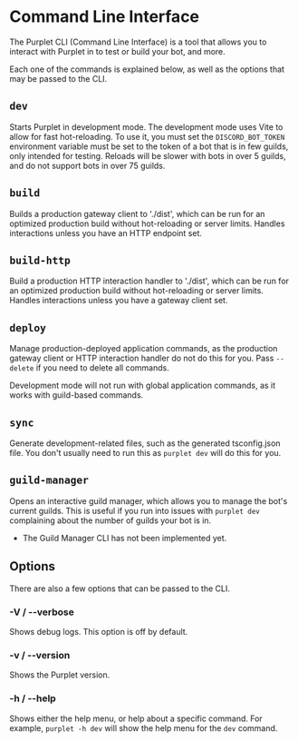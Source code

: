 # Command Line Interface
The Purplet CLI (Command Line Interface) is a tool that allows you to interact with Purplet in to test or build your bot, and more.

Each one of the commands is explained below, as well as the options that may be passed to the CLI.

## `dev`
Starts Purplet in development mode. The development mode uses Vite to allow for fast hot-reloading. To use it, you must set the `DISCORD_BOT_TOKEN` environment variable must be set to the token of a bot that is in few guilds, only intended for testing. Reloads will be slower with bots in over 5 guilds, and do not support bots in over 75 guilds.

## `build`
Builds a production gateway client to './dist', which can be run for an optimized production build without hot-reloading or server limits. Handles interactions unless you have an HTTP endpoint set.

## `build-http`
Build a production HTTP interaction handler to './dist', which can be run for an optimized production build without hot-reloading or server limits. Handles interactions unless you have a gateway client set.

## `deploy`
Manage production-deployed application commands, as the production gateway client or HTTP interaction handler do not do this for you. Pass `--delete` if you need to delete all commands.

Development mode will not run with global application commands, as it works with guild-based commands.

## `sync`
Generate development-related files, such as the generated tsconfig.json file. You don't usually need to run this as `purplet dev` will do this for you.

## `guild-manager`
Opens an interactive guild manager, which allows you to manage the bot's current guilds. This is useful if you run into issues with `purplet dev` complaining about the number of guilds your bot is in.

* The Guild Manager CLI has not been implemented yet.

## Options
There are also a few options that can be passed to the CLI.

### -V / --verbose
Shows debug logs. This option is off by default.

### -v / --version
Shows the Purplet version.

### -h / --help
Shows either the help menu, or help about a specific command. For example, `purplet -h dev` will show the help menu for the `dev` command.